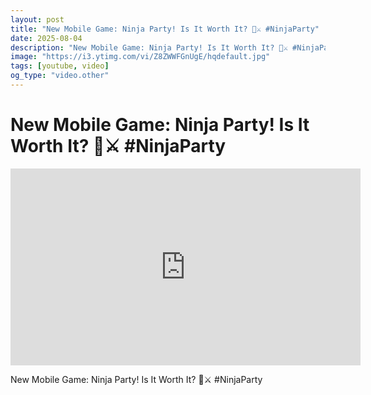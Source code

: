 ```yaml
---
layout: post
title: "New Mobile Game: Ninja Party! Is It Worth It? 🥷⚔️ #NinjaParty"
date: 2025-08-04
description: "New Mobile Game: Ninja Party! Is It Worth It? 🥷⚔️ #NinjaParty"
image: "https://i3.ytimg.com/vi/Z8ZWWFGnUgE/hqdefault.jpg"
tags: [youtube, video]
og_type: "video.other"
---
```


<script type="application/ld+json">
{
  "@context": "http://schema.org",
  "@type": "VideoObject",
  "name": "New Mobile Game: Ninja Party! Is It Worth It? \ud83e\udd77\u2694\ufe0f #NinjaParty",
  "description": "New Mobile Game: Ninja Party! Is It Worth It? \ud83e\udd77\u2694\ufe0f #NinjaParty",
  "thumbnailUrl": "https://i3.ytimg.com/vi/Z8ZWWFGnUgE/hqdefault.jpg",
  "uploadDate": "2025-08-04T02:53:14",
  "embedUrl": "https://www.youtube.com/embed/Z8ZWWFGnUgE",
  "publisher": {
    "@type": "Person",
    "name": "Celo Zaga"
  },
  "mainEntityOfPage": {
    "@type": "WebPage",
    "@id": "https://celozaga.github.io/2025/08/04/new-mobile-game:-ninja-party!-is-it-worth-it?-\ud83e\udd77\u2694\ufe0f-#ninjaparty-Z8ZWWFGnUgE.html"
  },
  "duration": "PT0M0S"
}
</script>

<script type="application/ld+json">
{
  "@context": "http://schema.org",
  "@type": "BlogPosting",
  "headline": "New Mobile Game: Ninja Party! Is It Worth It? \ud83e\udd77\u2694\ufe0f #NinjaParty",
  "image": "https://i3.ytimg.com/vi/Z8ZWWFGnUgE/hqdefault.jpg",
  "publisher": {
    "@type": "Person",
    "name": "Celo Zaga"
  },
  "url": "https://celozaga.github.io/2025/08/04/new-mobile-game:-ninja-party!-is-it-worth-it?-\ud83e\udd77\u2694\ufe0f-#ninjaparty-Z8ZWWFGnUgE.html",
  "datePublished": "2025-08-04T02:53:14",
  "dateCreated": "2025-08-04T02:53:14",
  "dateModified": "2025-08-04T02:53:14",
  "description": "New Mobile Game: Ninja Party! Is It Worth It? \ud83e\udd77\u2694\ufe0f #NinjaParty",
  "author": {
    "@type": "Person",
    "name": "Celo Zaga"
  },
  "mainEntityOfPage": {
    "@type": "WebPage",
    "@id": "https://celozaga.github.io/2025/08/04/new-mobile-game:-ninja-party!-is-it-worth-it?-\ud83e\udd77\u2694\ufe0f-#ninjaparty-Z8ZWWFGnUgE.html"
  }
}
</script>

<h1 class="youtube-post-title">New Mobile Game: Ninja Party! Is It Worth It? 🥷⚔️ #NinjaParty</h1>

<iframe width="560" height="315" src="https://www.youtube.com/embed/Z8ZWWFGnUgE" class="youtube-post-embed" frameborder="0" allowfullscreen></iframe>

<p class="youtube-post-description">New Mobile Game: Ninja Party! Is It Worth It? 🥷⚔️ #NinjaParty</p>
